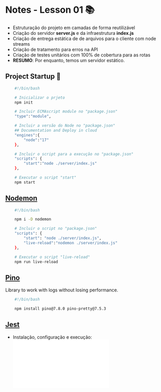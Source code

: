 # Notes - Lesson 01 📚

- Estruturação do projeto em camadas de forma reutilizável
- Criação do servidor **server.js** e da infraestrutura **index.js**
- Criação de entrega estática de de arquivos para o cliente com node streams
- Criação de tratamento para erros na API
- Criação de testes unitários com 100% de cobertura para as rotas
- **RESUMO**: Por enquanto, temos um servidor estático.

## Project Startup 🚧

```bash
    #!/bin/bash

    # Inicializar o prjeto
    npm init 

    # Incluir ECMAscript module no "package.json"
    "type":"module", 

    # Incluir a versão do Node no "package.json" 
    ## Documentation and Deploy in cloud
    "engines":{
        "node":"17"
    },

    # Incluir o script para a execução no "package.json"
    "scripts": {
        "start":"node ./server/index.js"
    },

    # Executar o script "start"
    npm start
```

## [Nodemon](https://nodemon.io)

```bash
    #!/bin/bash

    npm i -D nodemon

    # Incluir o script no "package.json"
    "scripts": {
        "start": "node ./server/index.js",
        "live-reload":"nodemon ./server/index.js"
    },

    # Executar o script "live-reload"
    npm run live-reload
```

## [Pino](https://getpino.io)

Library to work with logs without losing performance.

```bash
    #!/bin/bash

    npm install pino@7.8.0 pino-pretty@7.5.3
```

## [Jest](https://jestjs.io)

- Instalação, configuração e execução:
![notes-tests-jest.md](notes-tests-jest.md)
